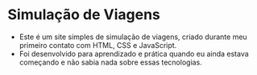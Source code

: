 # Simulação de Viagens 
- Este é um site simples de simulação de viagens, criado durante meu primeiro contato com HTML, CSS e JavaScript.
- Foi desenvolvido para aprendizado e prática quando eu ainda estava começando e não sabia nada sobre essas tecnologias.
